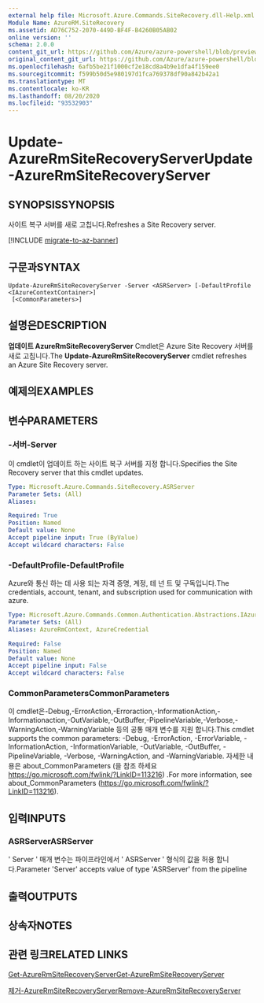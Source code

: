 ```yaml
---
external help file: Microsoft.Azure.Commands.SiteRecovery.dll-Help.xml
Module Name: AzureRM.SiteRecovery
ms.assetid: AD76C752-2070-449D-BF4F-B4260B05AB02
online version: ''
schema: 2.0.0
content_git_url: https://github.com/Azure/azure-powershell/blob/preview/src/ResourceManager/SiteRecovery/Commands.SiteRecovery/help/Update-AzureRmSiteRecoveryServer.md
original_content_git_url: https://github.com/Azure/azure-powershell/blob/preview/src/ResourceManager/SiteRecovery/Commands.SiteRecovery/help/Update-AzureRmSiteRecoveryServer.md
ms.openlocfilehash: 6afb5be21f1000cf2e18cd8a4b9e1dfa4f159ee0
ms.sourcegitcommit: f599b50d5e980197d1fca769378df90a842b42a1
ms.translationtype: MT
ms.contentlocale: ko-KR
ms.lasthandoff: 08/20/2020
ms.locfileid: "93532903"
---
```

# <span data-ttu-id="69fd8-101">Update-AzureRmSiteRecoveryServer</span><span class="sxs-lookup"><span data-stu-id="69fd8-101">Update-AzureRmSiteRecoveryServer</span></span>

## <span data-ttu-id="69fd8-102">SYNOPSIS</span><span class="sxs-lookup"><span data-stu-id="69fd8-102">SYNOPSIS</span></span>
<span data-ttu-id="69fd8-103">사이트 복구 서버를 새로 고칩니다.</span><span class="sxs-lookup"><span data-stu-id="69fd8-103">Refreshes a Site Recovery server.</span></span>

[!INCLUDE [migrate-to-az-banner](../../includes/migrate-to-az-banner.md)]

## <span data-ttu-id="69fd8-104">구문과</span><span class="sxs-lookup"><span data-stu-id="69fd8-104">SYNTAX</span></span>

```
Update-AzureRmSiteRecoveryServer -Server <ASRServer> [-DefaultProfile <IAzureContextContainer>]
 [<CommonParameters>]
```

## <span data-ttu-id="69fd8-105">설명은</span><span class="sxs-lookup"><span data-stu-id="69fd8-105">DESCRIPTION</span></span>
<span data-ttu-id="69fd8-106">**업데이트 AzureRmSiteRecoveryServer** Cmdlet은 Azure Site Recovery 서버를 새로 고칩니다.</span><span class="sxs-lookup"><span data-stu-id="69fd8-106">The **Update-AzureRmSiteRecoveryServer** cmdlet refreshes an Azure Site Recovery server.</span></span>

## <span data-ttu-id="69fd8-107">예제의</span><span class="sxs-lookup"><span data-stu-id="69fd8-107">EXAMPLES</span></span>

## <span data-ttu-id="69fd8-108">변수</span><span class="sxs-lookup"><span data-stu-id="69fd8-108">PARAMETERS</span></span>

### <span data-ttu-id="69fd8-109">-서버</span><span class="sxs-lookup"><span data-stu-id="69fd8-109">-Server</span></span>
<span data-ttu-id="69fd8-110">이 cmdlet이 업데이트 하는 사이트 복구 서버를 지정 합니다.</span><span class="sxs-lookup"><span data-stu-id="69fd8-110">Specifies the Site Recovery server that this cmdlet updates.</span></span>

```yaml
Type: Microsoft.Azure.Commands.SiteRecovery.ASRServer
Parameter Sets: (All)
Aliases: 

Required: True
Position: Named
Default value: None
Accept pipeline input: True (ByValue)
Accept wildcard characters: False
```

### <span data-ttu-id="69fd8-111">-DefaultProfile</span><span class="sxs-lookup"><span data-stu-id="69fd8-111">-DefaultProfile</span></span>
<span data-ttu-id="69fd8-112">Azure와 통신 하는 데 사용 되는 자격 증명, 계정, 테 넌 트 및 구독입니다.</span><span class="sxs-lookup"><span data-stu-id="69fd8-112">The credentials, account, tenant, and subscription used for communication with azure.</span></span>

```yaml
Type: Microsoft.Azure.Commands.Common.Authentication.Abstractions.IAzureContextContainer
Parameter Sets: (All)
Aliases: AzureRmContext, AzureCredential

Required: False
Position: Named
Default value: None
Accept pipeline input: False
Accept wildcard characters: False
```

### <span data-ttu-id="69fd8-113">CommonParameters</span><span class="sxs-lookup"><span data-stu-id="69fd8-113">CommonParameters</span></span>
<span data-ttu-id="69fd8-114">이 cmdlet은-Debug,-ErrorAction,-Erroraction,-InformationAction,-Informationaction,-OutVariable,-OutBuffer,-PipelineVariable,-Verbose,-WarningAction,-WarningVariable 등의 공통 매개 변수를 지원 합니다.</span><span class="sxs-lookup"><span data-stu-id="69fd8-114">This cmdlet supports the common parameters: -Debug, -ErrorAction, -ErrorVariable, -InformationAction, -InformationVariable, -OutVariable, -OutBuffer, -PipelineVariable, -Verbose, -WarningAction, and -WarningVariable.</span></span> <span data-ttu-id="69fd8-115">자세한 내용은 about_CommonParameters (을 참조 하세요 https://go.microsoft.com/fwlink/?LinkID=113216) .</span><span class="sxs-lookup"><span data-stu-id="69fd8-115">For more information, see about_CommonParameters (https://go.microsoft.com/fwlink/?LinkID=113216).</span></span>

## <span data-ttu-id="69fd8-116">입력</span><span class="sxs-lookup"><span data-stu-id="69fd8-116">INPUTS</span></span>

### <span data-ttu-id="69fd8-117">ASRServer</span><span class="sxs-lookup"><span data-stu-id="69fd8-117">ASRServer</span></span>
<span data-ttu-id="69fd8-118">' Server ' 매개 변수는 파이프라인에서 ' ASRServer ' 형식의 값을 허용 합니다.</span><span class="sxs-lookup"><span data-stu-id="69fd8-118">Parameter 'Server' accepts value of type 'ASRServer' from the pipeline</span></span>

## <span data-ttu-id="69fd8-119">출력</span><span class="sxs-lookup"><span data-stu-id="69fd8-119">OUTPUTS</span></span>

## <span data-ttu-id="69fd8-120">상속자</span><span class="sxs-lookup"><span data-stu-id="69fd8-120">NOTES</span></span>

## <span data-ttu-id="69fd8-121">관련 링크</span><span class="sxs-lookup"><span data-stu-id="69fd8-121">RELATED LINKS</span></span>

[<span data-ttu-id="69fd8-122">Get-AzureRmSiteRecoveryServer</span><span class="sxs-lookup"><span data-stu-id="69fd8-122">Get-AzureRmSiteRecoveryServer</span></span>](./Get-AzureRmSiteRecoveryServer.md)

[<span data-ttu-id="69fd8-123">제거-AzureRmSiteRecoveryServer</span><span class="sxs-lookup"><span data-stu-id="69fd8-123">Remove-AzureRmSiteRecoveryServer</span></span>](./Remove-AzureRmSiteRecoveryServer.md)
